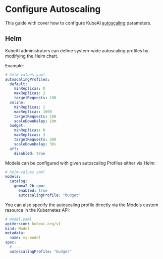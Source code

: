 # Configure Autoscaling

This guide with cover how to configure KubeAI [autoscaling](../concepts/autoscaling.md) parameters.

## Helm

KubeAI administrators can define system-wide autoscaling profiles by modifying the Helm chart.

Example:

```yaml
# helm-values.yaml
autoscalingProfiles:
  default:
    minReplicas: 0
    maxReplicas: 3
    targetRequests: 100
  online:
    minReplicas: 1
    maxReplicas: 1000
    targetRequests: 100
    scaleDownDelay: 10m
  budget:
    minReplicas: 0
    maxReplicas: 3
    targetRequests: 200
    scaleDownDelay: 30s
  off:
    disabled: true
```

Models can be configured with given autoscaling Profiles either via Helm:

```yaml
# helm-values.yaml
models:
  catalog:
    gemma2-2b-cpu:
      enabled: true
      autoscalingProfile: "budget"
```

You can also specify the autoscaling profile directly via the Models custom resource in the Kubernetes API:

```yaml
# model.yaml
apiVersion: kubeai.org/v1
kind: Model
metadata:
  name: my-model
spec:
  # ...
  autoscalingProfile: "budget"
```